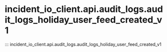 # incident_io_client.api.audit_logs.audit_logs_holiday_user_feed_created_v1

::: incident_io_client.api.audit_logs.audit_logs_holiday_user_feed_created_v1
